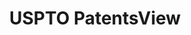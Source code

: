 ---
bigquery: https://console.cloud.google.com/bigquery?p=patents-public-data&d=patentsview&page=dataset
citation: Attribution should be given to PatentsView for use, distribution, or derivative
  works.
code: https://github.com/CSSIP-AIR/PatentsView-Code-Snippets/
contributors: USPTO
cost: None
description: 'PatentsView includes US patent data including raw data (summaries, applications,
  pregrant applications), disambugations of inventors and assignees, and inventor
  gender estimates.  Also foreign priority data, # of figures and sheets, and government
  interest statements.'
documentation: https://patentsview.org/query/builder-faqs
last_edit: 04/10/2022, 20:43:04
location: https://patentsview.org/
maintained_by: USPTO
record_creation_timestamp: 12/2/2020 17:20:46
schema_fields:
- classification_value
- ipc_class
- term_disclaimer
- level_two
- attribution_status
- action_date
- status
- assignee_id
- subcategory_id
- application_id
- fname
- num
- f102_date
- length
- inventor_id
- reldocno
- subsection_id
- lname
- name
- longitude
- num_sheets
- disamb_inventor_id_20191008
- category_id
- variety
- latlong
- lapse_of_patent
- term_grant
- disamb_assignee_id_20190312
- field_title
- id
- subclass_id
- ipc_version_indicator
- filename
- disamb_inventor_id_20170307
- disamb_inventor_id_20191231
- subclass
- classification_data_source
- num_figures
- disamb_assignee_id_20191008
- doc_type
- num_claims
- state_fips
- exemplary
- organization
- category
- disamb_inventor_id_20171226
- doctype
- text
- location_id
- disamb_inventor_id_20190820
- series_code
- abstract
- designation
- rule_47
- disamb_assignee_id_20190820
- gi_statement
- disamb_inventor_id_20200929
- level_three
- country_transformed
- date
- county
- disamb_assignee_id_20191231
- relkind
- disamb_inventor_id_20201229
- disclaimer_date
- _371_date
- title
- kind
- disamb_assignee_id_20181127
- subgroup
- latitude
- rawinventor_id
- rawlocation_id
- main_group
- patent_id
- rel_id
- classification_status
- disamb_assignee_id_20200929
- _102_date
- city
- latin_name
- subgroup_id
- withdrawn
- number
- f371_date
- state
- sequence
- disamb_inventor_id_20171003
- mainclass_id
- country
- level_one
- male_flag
- classification_level
- name_last
- disamb_inventor_id_20170808
- group_id
- disamb_inventor_id_20190312
- type
- disamb_inventor_id_20200630
- deceased
- publication_number
- disamb_assignee_id_20200331
- contract_award_number
- lawyer_id
- male
- symbol_position
- section_id
- rawassignee_id
- group
- organization_id
- sector_title
- name_first
- disamb_inventor_id_20181127
- role
- uuid
- applicant_type
- section
- citation_id
- county_fips
- disamb_assignee_id_20200630
- disamb_inventor_id_20180528
- dependent
- term_extension
- disamb_inventor_id_20200331
- field_id
shortname: patentsview
tags:
- disambiguation
- United States
- gender
terms_of_use: Creative Commons Attribution 4.0 International License.
timeframe: 1963-1999
title: USPTO PatentsView
uuid: cf1780b1-e265-4e49-8d1d-83b9cfe0fd9a
---